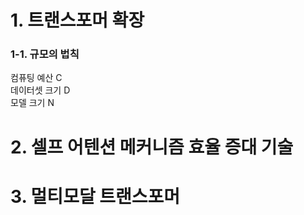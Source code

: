 # 1. 트랜스포머 확장
### 1-1. 규모의 법칙
컴퓨팅 예산 C <br>
데이터셋 크기 D <br>
모델 크기 N <br>


# 2. 셀프 어텐션 메커니즘 효율 증대 기술

# 3. 멀티모달 트랜스포머
